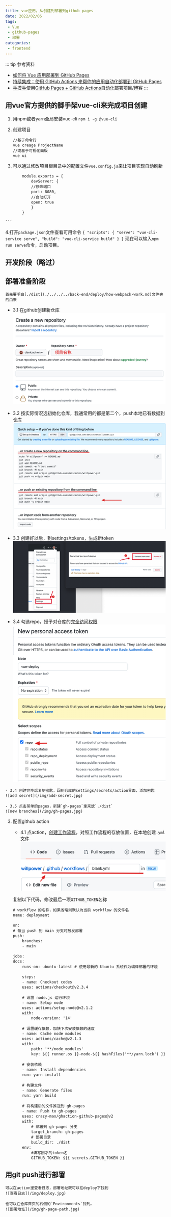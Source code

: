 ```yaml
---
title: vue应用，从创建到部署到github pages
date: 2022/02/06
tags:
 - Vue
 - github-pages
 - 部署
categories:
 - frontend
---
```


::: tip 参考资料
- [如何将 Vue 应用部署到 GitHub Pages](https://docs.leoku.top/blog/deploy-vue-app-to-github-pages.html)
- [持续集成：使用 GitHub Actions 来帮你的应用自动化部署到 GitHub Pages](https://docs.leoku.top/blog/ci-cd-with-github-actions-to-deploy-on-github-pages.html)
- [手摸手使用GitHub Pages + GitHub Actions自动化部署项目/博客](https://www.wuxunjie.org/Q&A/deploy.html#%E5%89%8D%E7%BD%AE%E5%86%85%E5%AE%B9)
:::


## 用vue官方提供的脚手架vue-cli来完成项目创建
   1. 用npm或者yarn全局安装vue-cli
        ```npm i -g @vue-cli```
   2. 创建项目
        ``` 
        //基于命令行
        vue creage ProjectName
        //或基于可视化面板
        vue ui
        ````

   3. 可以通过修改项目根目录中的配置文件`vue.config.js`来让项目实现自动刷新
        ```
            module.exports = {
                devServer: {
                //修改端口
                port: 8080,
                //自动打开
                open: true
                }
            }
    ```

   4.打开`package.json`文件查看可用命令
        ```
        {
            "scripts": {
                    "serve": "vue-cli-service serve",
                    "build": "vue-cli-service build"
                }
        }
        ```
    现在可以输入`npm run serve`命令，启动项目。

## 开发阶段（略过）
## 部署准备阶段
    首先要明白[./dist](./../../../back-end/deploy/how-webpack-work.md)文件夹的由来

   - 3.1 在github创建新仓库
    ![new repo](/img/create-repo.jpg)
   - 3.2 按实际情况选初始化仓库，我通常用的都是第二个，push本地已有数据到仓库
    ![push repo](/img/push-to-repo.jpg)

   - 3.3 创建好以后，到settings/tokens，生成新token
    ![new token](/img/new-token.jpg)

   - 3.4 勾选repo，授予对仓库的[完全访问权限](https://docs.github.com/cn/developers/apps/building-oauth-apps/scopes-for-oauth-apps)
    ![scope](/img/select-scope.jpg)

    - 3.4 创建完毕后复制密匙，回到仓库的settings/secrets/action界面，添加密匙
    ![add secret](/img/add-secret.jpg)
    
    - 3.5 点击菜单的pages，新建`gh-pages`拿来放`./dist`
    ![new branches](/img/gh-pages.jpg)

3. 配置github action
   - 4.1 点action，[创建工作流程](https://docs.github.com/cn/actions/using-workflows/workflow-syntax-for-github-actions)，对照工作流程的存放位置，在本地创建`.yml`文件
    ![workflow](/img/workflow-path.jpg)

    复制以下代码，修改最后一项`GITHUB_TOKEN`名称
    ```
    # workflow 的名称，如果省略则默认为当前 workflow 的文件名
    name: deployment

    on:
    # 每当 push 到 main 分支时触发部署
    push:
        branches: 
        - main

    jobs:
    docs:
        runs-on: ubuntu-latest # 使用最新的 Ubuntu 系统作为编译部署的环境

        steps:
        - name: Checkout codes
        uses: actions/checkout@v2.3.4

        # 设置 node.js 运行环境
        - name: Setup node
        uses: actions/setup-node@v2.1.2
        with:
            node-version: '14'

        # 设置缓存依赖，加快下次安装依赖的速度
        - name: Cache node modules
        uses: actions/cache@v2.1.3
        with:
            path: '**/node_modules'
            key: ${{ runner.os }}-node-${{ hashFiles('**/yarn.lock') }}

        # 安装依赖
        - name: Install dependencies
        run: yarn install

        # 构建文件
        - name: Generate files
        run: yarn build

        # 将构建后的文件推送到 gh-pages
        - name: Push to gh-pages     
        uses: crazy-max/ghaction-github-pages@v2
        with:
            # 部署到 gh-pages 分支
            target_branch: gh-pages
            # 部署目录
            build_dir: ./dist
        env:
            #填写刚才的token名
            GITHUB_TOKEN: ${{ secrets.GITHUB_TOKEN }}
    ```
## 用git push进行部署
    可以在action里查看日志，部署地址既可以在deploy下找到
    ![查看日志](/img/deploy.jpg)

    也可以在仓库首页的右侧的`Environments`找到。
    ![部署地址](/img/gh-page-path.jpg)



   